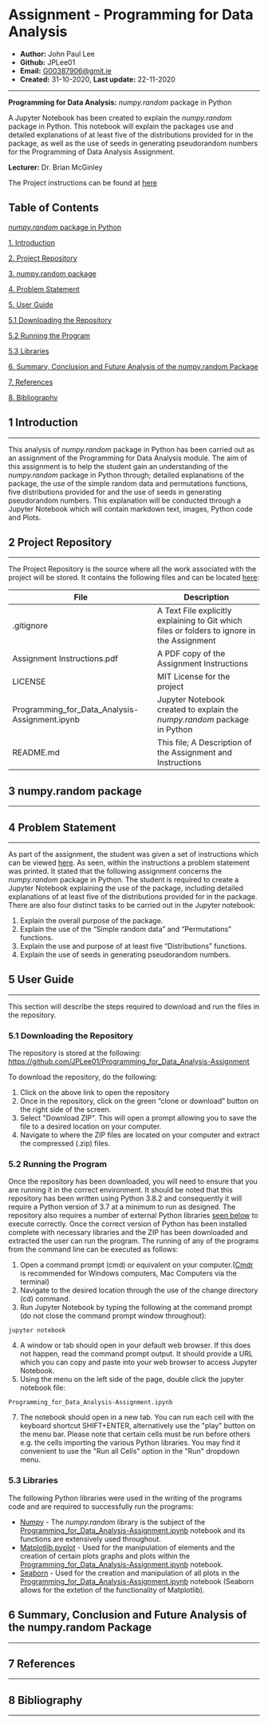 # Assignment - Programming for Data Analysis

* **Author:** John Paul Lee
* **Github:** JPLee01
* **Email:** G00387906@gmit.ie
* **Created:** 31-10-2020, **Last update:** 22-11-2020
------------------------------------------------------------------------------------------------
**Programming for Data Analysis:** *numpy.random* package in Python

A Jupyter Notebook has been created to explain the *numpy.random* package in Python. This notebook will explain the packages use and detailed explanations of at least five of the distributions provided for in the package, as well as the use of seeds in generating pseudorandom numbers for the Programming of Data Analysis Assignment.

**Lecturer:** Dr. Brian McGinley

The Project instructions can be found at [here](https://github.com/JPLee01/Programming_for_Data_Analysis-Assignment/blob/main/Assignment%20Instructions.pdf)

**Table of Contents**
------------------------------------------------------------------------------------------------

[*numpy.random* package in Python](#Assignment-Programming-for-Data-Analysis)

[1. Introduction](#1-introduction)

[2. Project Repository](#2-project-repository)

[3. numpy.random package](#3-*numpy.random*-package)

[4. Problem Statement](#4-Problem-Statement)

[5. User Guide](#5-User-Guide)

  [5.1 Downloading the Repository](#5.1-Downloading-the-Repository)

  [5.2  Running the Program](#5.2-Running-the-Program)

  [5.3  Libraries](#5.3-Libraries)

[6. Summary, Conclusion and Future Analysis of the numpy.random Package](#6.-Summary,-Conclusion-and-Future-Analysis-of-the-numpy.random-Package)

[7. References](#7-References)

[8. Bibliography](#8-Bibliography)

## 1 Introduction
------------------------------------------------------------------------------------------------

This analysis of *numpy.random* package in Python has been carried out as
an assignment of the Programming for Data Analysis module. The aim of this
assignment is to help the student gain an understanding of the *numpy.random* package in Python through; detailed explanations of the package, the use of the simple random data and permutations functions, five distributions provided for and the use of seeds in generating pseudorandom numbers. This explanation will be conducted through a Jupyter Notebook which will contain markdown text, images, Python code and Plots. 

## 2 Project Repository
------------------------------------------------------------------------------------------------

The Project Repository is the source where all the work associated with
the project will be stored. It contains the following files and can be
located [here](https://github.com/JPLee01/Programming_for_Data_Analysis-Assignment):

  **File**    |     **Description**
  ---------   |   --------------------------------------------------------
  .gitignore | A Text File explicitly explaining to Git which files or folders to ignore in the Assignment
  Assignment Instructions.pdf | A PDF copy of the Assignment Instructions
  LICENSE     |    MIT License for the project
  Programming_for_Data_Analysis-Assignment.ipynb | Jupyter Notebook created to explain the *numpy.random* package in Python
  README.md   |    This file; A Description of the Assignment and Instructions

## 3 numpy.random package
------------------------------------------------------------------------------------------------


## 4 Problem Statement
------------------------------------------------------------------------------------------------
As part of the assignment, the student was given a set of instructions which can be viewed [here](https://github.com/JPLee01/Programming_for_Data_Analysis-Assignment/blob/main/Assignment%20Instructions.pdf). As seen, within the instructions a problem statement was printed. It stated that the following assignment concerns the *numpy.random* package in Python. The student is required to create a Jupyter Notebook explaining the use of the package, including detailed explanations of at least five of the distributions provided for in the package.
There are also four distinct tasks to be carried out in the Jupyter notebook:
1. Explain the overall purpose of the package.
2. Explain the use of the “Simple random data” and “Permutations” functions.
3. Explain the use and purpose of at least five “Distributions” functions.
4. Explain the use of seeds in generating pseudorandom numbers.

## 5 User Guide
------------------------------------------------------------------------------------------------
This section will describe the steps required to download and run the files in the repository.

### 5.1 Downloading the Repository
The repository is stored at the following: https://github.com/JPLee01/Programming_for_Data_Analysis-Assignment

To download the repository, do the following:
1.  Click on the above link to open the repository
2.  Once in the repository, click on the green “clone or download” button on the right side of the screen.
3.  Select "Download ZIP". This will open a prompt allowing you to save the file to a desired location on your computer.
4.  Navigate to where  the ZIP files are located on your computer and extract the compressed (.zip) files.

### 5.2 Running the Program
Once the repository has been downloaded, you will need to ensure that you are running it in the correct environment. It should be noted that this repository has been written using Python 3.8.2 and consequently it will require a Python version of 3.7 at a minimum to run as designed. The repository also requires a number of external Python libraries [seen below](#5.3-Libaries) to execute correctly. Once the correct version of Python has been installed complete with necessary libraries and the ZIP has been downloaded and extracted the user can run the program. The running of any of the programs from the command line can be executed as follows:
1.  Open a command prompt (cmd) or equivalent on your computer.([Cmdr](https://cmder.net) is recommended for Windows computers, Mac Computers via the terminal)
2.  Navigate to the desired location through the use of the change directory (cd) command.
3. Run Jupyter Notebook by typing the following at the command prompt (do not close the command prompt window throughout):
```
jupyter notebook
```
4. A window or tab should open in your default web browser. If this does not happen, read the command prompt output. It should provide a URL which you can copy and paste into your web browser to access Jupyter Notebook.
6. Using the menu on the left side of the page, double click the jupyter notebook file:
```
Programming_for_Data_Analysis-Assignment.ipynb
```
7. The notebook should open in a new tab. You can run each cell with the keyboard shortcut SHIFT+ENTER, alternatively use the "play" button on the menu bar. Please note that certain cells must be run before others e.g. the cells importing the various Python libraries. You may find it convenient to use the "Run all Cells" option in the "Run" dropdown menu.


### 5.3 Libraries
The following Python libraries were used in the writing of the programs code and are required to successfully run the programs:
* [Numpy](https://www.numpy.org/) - The *numpy.random* library is the subject of the [Programming_for_Data_Analysis-Assignment.ipynb](https://github.com/JPLee01/Programming_for_Data_Analysis-Assignment/blob/main/Programming_for_Data_Analysis-Assignment.ipynb) notebook and its functions are extensively used throughout.
* [Matplotlib.pyplot](https://matplotlib.org/tutorials/introductory/pyplot.html) - Used for the manipulation of elements and the creation of certain plots graphs and plots within the [Programming_for_Data_Analysis-Assignment.ipynb](https://github.com/JPLee01/Programming_for_Data_Analysis-Assignment/blob/main/Programming_for_Data_Analysis-Assignment.ipynb) notebook.
* [Seaborn](https://seaborn.pydata.org/) - Used for the creation and manipulation of all plots in the [Programming_for_Data_Analysis-Assignment.ipynb](https://github.com/JPLee01/Programming_for_Data_Analysis-Assignment/blob/main/Programming_for_Data_Analysis-Assignment.ipynb) notebook (Seaborn allows for the extetion of the functionality of Matplotlib).

## 6 Summary, Conclusion and Future Analysis of the numpy.random Package
------------------------------------------------------------------------------------------------



## 7 References
------------------------------------------------------------------------------------------------




## 8 Bibliography
------------------------------------------------------------------------------------------------

